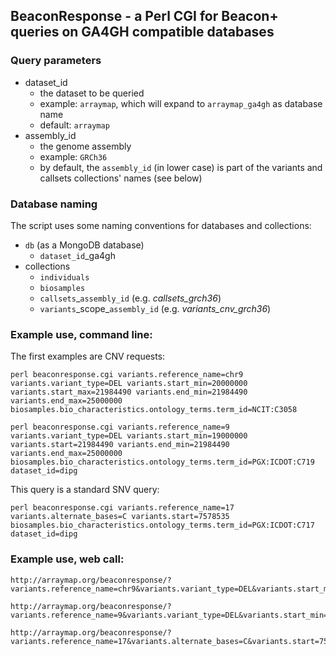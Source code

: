 ## BeaconResponse - a Perl CGI for Beacon+ queries on GA4GH compatible databases

### Query parameters

* dataset_id
   * the dataset to be queried
   * example: `arraymap`, which will expand to `arraymap_ga4gh` as database name
   * default: `arraymap`
* assembly_id
   * the genome assembly
   * example: `GRCh36`
   * by default, the `assembly_id` (in lower case) is part of the variants and callsets collections' names (see below)

### Database naming

The script uses some naming conventions for databases and collections:

* `db` (as a MongoDB database)
   * `dataset_id`_ga4gh
* collections
   * `individuals`
   * `biosamples`
   * `callsets`_`assembly_id` (e.g. *callsets_grch36*)
   * `variants`\_scope\_`assembly_id` (e.g. *variants_cnv_grch36*)


### Example use, command line:

The first examples are CNV requests:

```
perl beaconresponse.cgi variants.reference_name=chr9 variants.variant_type=DEL variants.start_min=20000000 variants.start_max=21984490 variants.end_min=21984490 variants.end_max=25000000 biosamples.bio_characteristics.ontology_terms.term_id=NCIT:C3058

perl beaconresponse.cgi variants.reference_name=9 variants.variant_type=DEL variants.start_min=19000000 variants.start=21984490 variants.end_min=21984490 variants.end_max=25000000 biosamples.bio_characteristics.ontology_terms.term_id=PGX:ICDOT:C719 dataset_id=dipg
```

This query is a standard SNV query:

```
perl beaconresponse.cgi variants.reference_name=17 variants.alternate_bases=C variants.start=7578535 biosamples.bio_characteristics.ontology_terms.term_id=PGX:ICDOT:C717 dataset_id=dipg
```

### Example use, web call:

```
http://arraymap.org/beaconresponse/?variants.reference_name=chr9&variants.variant_type=DEL&variants.start_min=20000000&variants.start_max=21984490&variants.end_min=21984490&variants.end_max=25000000&biosamples.bio_characteristics.ontology_terms.term_id=NCIT:C3058&biosamples.bio_characteristics.ontology_terms.term_id=NCIT:C3059

http://arraymap.org/beaconresponse/?variants.reference_name=9&variants.variant_type=DEL&variants.start_min=19000000&variants.start_max=21984490&variants.end_min=21984490&variants.end_max=25000000&biosamples.bio_characteristics.ontology_terms.term_id=PGX:ICDOT:C719&dataset_id=dipg
```

```
http://arraymap.org/beaconresponse/?variants.reference_name=17&variants.alternate_bases=C&variants.start=7578535&biosamples.bio_characteristics.ontology_terms.term_id=PGX:ICDOT:C717&dataset_id=dipg
```
